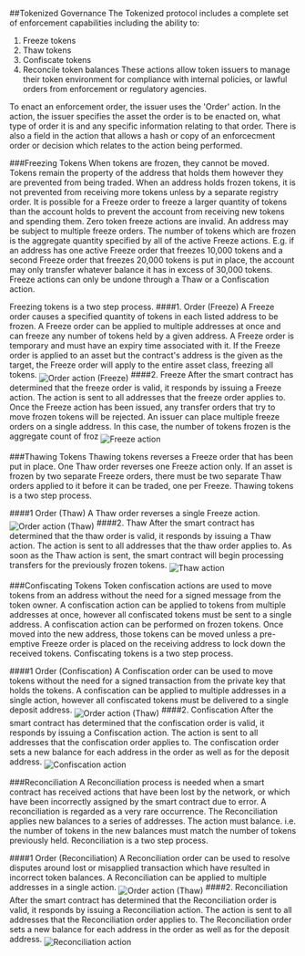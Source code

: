 ##Tokenized Governance
The Tokenized protocol includes a complete set of enforcement capabilities including the ability to:
1. Freeze tokens
2. Thaw tokens
3. Confiscate tokens
4. Reconcile token balances
These actions allow token issuers to manage their token environment for compliance with internal policies, or lawful orders from enforcement or regulatory agencies. 

To enact an enforcement order, the issuer uses the 'Order' action. In the action, the issuer specifies the asset the order is to be enacted on, what type of order it is and any specific information relating to that order. There is also a field in the action that allows a hash or copy of an enforcecment order or decision which relates to the action being performed.

###Freezing Tokens
When tokens are frozen, they cannot be moved. Tokens remain the property of the address that holds them however they are prevented from being traded.
When an address holds frozen tokens, it is not prevented from receiving more tokens unless by a separate registry order. It is possible for a Freeze order to freeze a larger quantity of tokens than the account holds to prevent the account from receiving new tokens and spending them. Zero token freeze actions are invalid.
An address may be subject to multiple freeze orders. The number of tokens which are frozen is the aggregate quantity specified by all of the active Freeze actions. E.g. if an address has one active Freeze order that freezes 10,000 tokens and a second Freeze order that freezes 20,000 tokens is put in place, the account may only transfer whatever balance it has in excess of 30,000 tokens. Freeze actions can only be undone through a Thaw or a Confiscation action. 

Freezing tokens is a two step process.
####1. Order (Freeze)
A Freeze order causes a specified quantity of tokens in each listed address to be frozen. A Freeze order can be applied to multiple addresses at once and can freeze any number of tokens held by a given address.
A Freeze order is temporary and must have an expiry time associated with it.
If the Freeze order is applied to an asset but the contract's address is the given as the target, the Freeze order will apply to the entire asset class, freezing all tokens.
<img src="https://raw.githubusercontent.com/tokenized/docs/master/images/order-action-freeze.svg?sanitize=true" alt="Order action (Freeze)" align="middle">
####2. Freeze
After the smart contract has determined that the freeze order is valid, it responds by issuing a Freeze action. The action is sent to all addresses that the freeze order applies to. Once the Freeze action has been issued, any transfer orders that try to move frozen tokens will be rejected.
An issuer can place multiple freeze orders on a single address. In this case, the number of tokens frozen is the aggregate count of froz
<img src="https://raw.githubusercontent.com/tokenized/docs/master/images/freeze-action.svg?sanitize=true" alt="Freeze action" align="middle">

###Thawing Tokens
Thawing tokens reverses a Freeze order that has been put in place. One Thaw order reverses one Freeze action only. If an asset is frozen by two separate Freeze orders, there must be two separate Thaw orders applied to it before it can be traded, one per Freeze. 
Thawing tokens is a two step process.

####1 Order (Thaw)
A Thaw order reverses a single Freeze action.
<img src="https://raw.githubusercontent.com/tokenized/docs/master/images/order-action-thaw.svg?sanitize=true" alt="Order action (Thaw)" align="middle">
####2. Thaw
After the smart contract has determined that the thaw order is valid, it responds by issuing a Thaw action. The action is sent to all addresses that the thaw order applies to. As soon as the Thaw action is sent, the smart contract will begin processing transfers for the previously frozen tokens.
<img src="https://raw.githubusercontent.com/tokenized/docs/master/images/thaw-action.svg?sanitize=true" alt="Thaw action" align="middle">

###Confiscating Tokens
Token confiscation actions are used to move tokens from an address without the need for a signed message from the token owner. A confiscation action can be applied to tokens from multiple addresses at once, however all confiscated tokens must be sent to a single address. A confiscation action can be performed on frozen tokens. Once moved into the new address, those tokens can be moved unless a pre-emptive Freeze order is placed on the receiving address to lock down the received tokens.
Confiscating tokens is a two step process.

####1 Order (Confiscation)
A Confiscation order can be used to move tokens without the need for a signed transaction from the private key that holds the tokens. A confiscation can be applied to multiple addresses in a single action, however all confiscated tokens must be delivered to a single deposit address.
<img src="https://raw.githubusercontent.com/tokenized/docs/master/images/order-action-confiscation.svg?sanitize=true" alt="Order action (Thaw)" align="middle">
####2. Confiscation
After the smart contract has determined that the confiscation order is valid, it responds by issuing a Confiscation action. The action is sent to all addresses that the confiscation order applies to. The confiscation order sets a new balance for each address in the order as well as for the deposit address.
<img src="https://raw.githubusercontent.com/tokenized/docs/master/images/confiscation-action.svg?sanitize=true" alt="Confiscation action" align="middle">

###Reconciliation
A Reconciliation process is needed when a smart contract has received actions that have been lost by the network, or which have been incorrectly assigned by the smart contract due to error. A reconciliation is regarded as a very rare occurrence.
The Reconciliation applies new balances to a series of addresses. The action must balance. i.e. the number of tokens in the new balances must match the number of tokens previously held.
Reconciliation is a two step process.

####1 Order (Reconciliation)
A Reconciliation order can be used to resolve disputes around lost or misapplied transaction which have resulted in incorrect token balances. A Reconciliation can be applied to multiple addresses in a single action.
<img src="https://raw.githubusercontent.com/tokenized/docs/master/images/order-action-reconciliation.svg?sanitize=true" alt="Order action (Thaw)" align="middle">
####2. Reconciliation
After the smart contract has determined that the Reconciliation order is valid, it responds by issuing a Reconciliation action. The action is sent to all addresses that the Reconciliation order applies to. The Reconciliation order sets a new balance for each address in the order as well as for the deposit address.
<img src="https://raw.githubusercontent.com/tokenized/docs/master/images/reconciliation-action.svg?sanitize=true" alt="Reconciliation action" align="middle">
